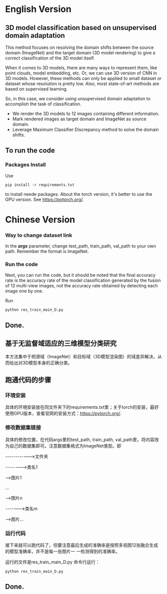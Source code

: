 # English Version
## 3D model classification based on unsupervised domain adaptation

This method focuses on resolving the domain shifts between the source domain (ImageNet) and the target domain (3D model rendering) to give a correct classification of the 3D model itself.

When it comes to 3D models, there are many ways to represent them, like point clouds, model embedding, etc. Or, we can use 3D version of CNN in 3D models. However, these methods can only be applied to small dataset or dataset whose resolution is pretty low. Also, most state-of-art methods are based on supervised learning.

So, in this case, we consider using unsupervised domain adaptation to accomplish the task of classification.

- We render the 3D models to 12 images containing different information.
- Mark rendered images as target domain and ImageNet as source domain.
- Leverage Maximum Classifier Discrepancy method to solve the domain shifts.

## To run the code
### Packages Install
Use
```
pip install -r requirements.txt
```
to install neede packages. About the torch version, it's better to use the GPU version. See https://pytorch.org/.
# Chinese Version

### Way to change dataset link
In the ***args*** parameter, change test_path, train_path, val_path to your own path. Remember the format is ImageNet.

### Run the code
Next, you can run the code, but it should be noted that the final accuracy rate is the accuracy rate of the model classification generated by the fusion of 12 multi-view images, not the accuracy rate obtained by detecting each image one by one.

Run
```
python res_train_main_D.py
```

## Done.
## 基于无监督域适应的三维模型分类研究

本方法集中于把源域（ImageNet）和目标域（3D模型渲染图）的域差异解决，从而给出对3D模型本身的正确分类。


## 跑通代码的步骤

### 环境安装
具体的环境安装放在同文件夹下的requirements.txt里；关于torch的安装，最好使用GPU版本，查看官网的安装方式：https://pytorch.org/.

### 修改数据集链接
具体的修改位置，在代码args里的test_path, train_path, val_path里，将内容改为自己的数据集即可。注意数据集格式为ImageNet类型。即

------------>文件夹

-------->类名1

-->图片1

...

-->图片n


------->类名m

-->图片...

### 运行代码
接下来就可以跑代码了，但要注意最后生成的准确率是按照多视图12张融合生成的模型准确率，并不是每一张图片一
一检测得到的准确率。 

运行的文件是res_train_main_D.py
命令行运行：
```
python res_train_main_D.py
```

## Done.
